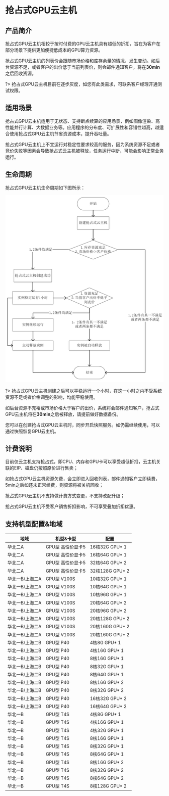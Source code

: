 # 抢占式GPU云主机

## 产品简介

抢占式GPU云主机相较于按时付费的GPU云主机具有超低的折扣，旨在为客户在部分场景下提供更加便捷低成本的GPU算力资源。

抢占式GPU云主机的列表价会跟随市场价格和库存余量的情况，发生变动。如后台资源不足，或者客户的出价低于当前列表价，则会邮件通知客户，将在**30min**之后回收资源。

?> 抢占式GPU云主机目前在逐步灰度，如您有此类需求，可联系客户经理开通测试权限。

## 适用场景
抢占式GPU云主机适用于无状态、支持断点续算的应用场景，例如图像渲染、高性能并行计算、大数据业务等。应用程序的分布度、可扩展性和容错性越高，越适合使用抢占式GPU云主机节省资源成本，提升吞吐量。

抢占式GPU云主机上不宜运行对稳定性要求较高的服务，因为系统资源不足或者竞价失败等因素会导致抢占式云主机被释放，任务运行中断，可能会影响正常业务运行。

## 生命周期
抢占式GPU云主机生命周期如下图所示：

![image](/images/operation/spotflow.png)

?> 抢占式GPU云主机创建之后可以平稳运行一个小时，在这一小时之内不受系统资源不足或者价格调整的影响，均能平稳使用。

   如后台资源不充裕或市场价格大于客户的出价，系统将会邮件通知客户，抢占式GPU云主机将在**30min**之后被释放，请提前做好数据备份。
   
   您可以在创建抢占式GPU云主机时，同步开启快照服务。如仍需继续使用，可以通过快照恢复GPU云主机。


## 计费说明

目前仅云主机支持抢占式，即CPU、内存和GPU卡可以享受超低折扣，云主机关联的EIP、磁盘仍按照原价进行售卖；

如抢占式GPU云主机资源欠费，会立即进入回收列表，邮件通知客户立即续费，5min之后如还未正常续费，则资源将被关机回收；

抢占式GPU云主机不支持做计费方式变更，不支持改配升级；

抢占式GPU云主机不受客户销售折扣影响，不可享受叠加折扣优惠。

## 支持机型配置&地域
| 地域 | 机型&卡型  | 配置 |  
| -------------- | ---------- | --------- | 
| 华北二A | GPU型 高性价显卡5 | 16核32G GPU* 1 | 
| 华北二A | GPU型 高性价显卡5 | 16核64G GPU* 1 |
| 华北二A | GPU型 高性价显卡5 | 32核64G GPU* 2 |
| 华北二A | GPU型 高性价显卡5 | 32核128G GPU* 2 |
| 华北一B/上海二A | GPU型 V100S | 10核32G GPU* 1 |
| 华北一B/上海二A | GPU型 V100S | 10核64G GPU* 1 |
| 华北一B/上海二A | GPU型 V100S | 10核96G GPU* 1 |
| 华北一B/上海二A | GPU型 V100S | 20核64G GPU* 2 |
| 华北一B/上海二A | GPU型 V100S | 20核96G GPU* 2 |
| 华北一B/上海二A | GPU型 V100S | 20核128G GPU* 2 |
| 华北一B/上海二A | GPU型 V100S | 20核160G GPU* 2 |
| 华北一B/上海二A | GPU型 V100S | 20核160G GPU* 2 |
| 华北一B/上海二B | GPU型 P40 | 4核8G GPU* 1 |
| 华北一B/上海二B | GPU型 P40 | 4核16G GPU* 1 |
| 华北一B/上海二B | GPU型 P40 | 8核16G GPU* 1 |
| 华北一B/上海二B | GPU型 P40 | 8核32G GPU* 1 |
| 华北一B/上海二B | GPU型 P40 | 8核64G GPU* 1 |
| 华北一B/上海二B | GPU型 P40 | 8核16G GPU* 2 |
| 华北一B/上海二B | GPU型 P40 | 8核32G GPU* 2 |
| 华北一B/上海二B | GPU型 P40 | 16核32G GPU* 2 |
| 华北一B/上海二B | GPU型 P40 | 16核64G GPU* 2 |
| 华北一B | GPU型 T4S | 4核8G GPU* 1 |
| 华北一B | GPU型 T4S | 4核16G GPU* 1 |
| 华北一B | GPU型 T4S | 4核32G GPU* 1 |
| 华北一B | GPU型 T4S | 8核16G GPU* 1 |
| 华北一B | GPU型 T4S | 8核32G GPU* 1 |
| 华北一B | GPU型 T4S | 8核64G GPU* 1 |
| 华北一B | GPU型 T4S | 8核16G GPU* 2 |
| 华北一B | GPU型 T4S | 8核32G GPU* 2 |
| 华北一B | GPU型 T4S | 8核64G GPU* 2 |
| 华北一B | GPU型 T4S | 8核128G GPU* 2 |

















